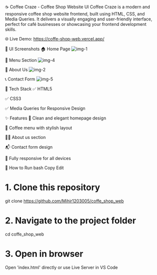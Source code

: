 ☕ Coffee Craze - Coffee Shop Website UI
Coffee Craze is a modern and responsive coffee shop website frontend, built using HTML, CSS, and Media Queries. It delivers a visually engaging and user-friendly interface, perfect for café businesses or showcasing your frontend development skills.

🌐 Live Demo: https://coffe-shop-web.vercel.app/

📸 UI Screenshots
🏠 Home Page
![img-1](https://github.com/user-attachments/assets/476650e5-416c-4304-b4ca-1610fbb1c35b)

📜 Menu Section
![img-4](https://github.com/user-attachments/assets/ef6cb22c-d94d-481f-bea1-21619d370067)

📍 About Us
![img-2](https://github.com/user-attachments/assets/62efbe96-8b81-492a-a243-67b8cc4d1106)


📞 Contact Form
![img-5](https://github.com/user-attachments/assets/b4ec740e-6874-4c5c-b178-c7c4d52b23c7)


🧰 Tech Stack
✅ HTML5

✅ CSS3

✅ Media Queries for Responsive Design

✨ Features
🏪 Clean and elegant homepage design

📃 Coffee menu with stylish layout

🧑‍🍳 About us section

📬 Contact form design

📱 Fully responsive for all devices

🚀 How to Run
bash
Copy
Edit
# 1. Clone this repository
git clone https://github.com/Mihir1203005/coffe_shop_web

# 2. Navigate to the project folder
cd coffe_shop_web

# 3. Open in browser
Open 'index.html' directly or use Live Server in VS Code
